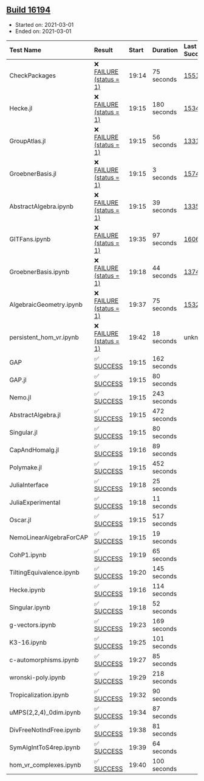 ## [Build 16194](https://oscarci.mathematik.uni-kl.de/job/oscar/16194/)

* Started on: 2021-03-01
* Ended on: 2021-03-01

| Test Name    | Result | Start | Duration | Last Success | First Failure |
|:-------------|:-------|:------|:---------|:-------------|:--------------|
| CheckPackages | ❌ [FAILURE (status = 1)](https://oscarci.mathematik.uni-kl.de/job/oscar/16194/artifact/logs/build-16194/CheckPackages.log) | 19:14 | 75 seconds | [15514](https://oscarci.mathematik.uni-kl.de/job/oscar/15514/) | [15515](https://oscarci.mathematik.uni-kl.de/job/oscar/15515/) |
| Hecke.jl | ❌ [FAILURE (status = 1)](https://oscarci.mathematik.uni-kl.de/job/oscar/16194/artifact/logs/build-16194/Hecke.jl.log) | 19:15 | 180 seconds | [15344](https://oscarci.mathematik.uni-kl.de/job/oscar/15344/) | [15348](https://oscarci.mathematik.uni-kl.de/job/oscar/15348/) |
| GroupAtlas.jl | ❌ [FAILURE (status = 1)](https://oscarci.mathematik.uni-kl.de/job/oscar/16194/artifact/logs/build-16194/GroupAtlas.jl.log) | 19:15 | 56 seconds | [13311](https://oscarci.mathematik.uni-kl.de/job/oscar/13311/) | [13312](https://oscarci.mathematik.uni-kl.de/job/oscar/13312/) |
| GroebnerBasis.jl | ❌ [FAILURE (status = 1)](https://oscarci.mathematik.uni-kl.de/job/oscar/16194/artifact/logs/build-16194/GroebnerBasis.jl.log) | 19:15 | 3 seconds | [15745](https://oscarci.mathematik.uni-kl.de/job/oscar/15745/) | [15746](https://oscarci.mathematik.uni-kl.de/job/oscar/15746/) |
| AbstractAlgebra.ipynb | ❌ [FAILURE (status = 1)](https://oscarci.mathematik.uni-kl.de/job/oscar/16194/artifact/logs/build-16194/AbstractAlgebra.ipynb.log) | 19:15 | 39 seconds | [13355](https://oscarci.mathematik.uni-kl.de/job/oscar/13355/) | [13356](https://oscarci.mathematik.uni-kl.de/job/oscar/13356/) |
| GITFans.ipynb | ❌ [FAILURE (status = 1)](https://oscarci.mathematik.uni-kl.de/job/oscar/16194/artifact/logs/build-16194/GITFans.ipynb.log) | 19:35 | 97 seconds | [16068](https://oscarci.mathematik.uni-kl.de/job/oscar/16068/) | [16069](https://oscarci.mathematik.uni-kl.de/job/oscar/16069/) |
| GroebnerBasis.ipynb | ❌ [FAILURE (status = 1)](https://oscarci.mathematik.uni-kl.de/job/oscar/16194/artifact/logs/build-16194/GroebnerBasis.ipynb.log) | 19:18 | 44 seconds | [13748](https://oscarci.mathematik.uni-kl.de/job/oscar/13748/) | [13749](https://oscarci.mathematik.uni-kl.de/job/oscar/13749/) |
| AlgebraicGeometry.ipynb | ❌ [FAILURE (status = 1)](https://oscarci.mathematik.uni-kl.de/job/oscar/16194/artifact/logs/build-16194/AlgebraicGeometry.ipynb.log) | 19:37 | 75 seconds | [15322](https://oscarci.mathematik.uni-kl.de/job/oscar/15322/) | [15323](https://oscarci.mathematik.uni-kl.de/job/oscar/15323/) |
| persistent_hom_vr.ipynb | ❌ [FAILURE (status = 1)](https://oscarci.mathematik.uni-kl.de/job/oscar/16194/artifact/logs/build-16194/persistent_hom_vr.ipynb.log) | 19:42 | 18 seconds | unknown | unknown |
| GAP | ✅ [SUCCESS](https://oscarci.mathematik.uni-kl.de/job/oscar/16194/artifact/logs/build-16194/GAP.log) | 19:15 | 162 seconds |  |  |
| GAP.jl | ✅ [SUCCESS](https://oscarci.mathematik.uni-kl.de/job/oscar/16194/artifact/logs/build-16194/GAP.jl.log) | 19:15 | 80 seconds |  |  |
| Nemo.jl | ✅ [SUCCESS](https://oscarci.mathematik.uni-kl.de/job/oscar/16194/artifact/logs/build-16194/Nemo.jl.log) | 19:15 | 243 seconds |  |  |
| AbstractAlgebra.jl | ✅ [SUCCESS](https://oscarci.mathematik.uni-kl.de/job/oscar/16194/artifact/logs/build-16194/AbstractAlgebra.jl.log) | 19:15 | 472 seconds |  |  |
| Singular.jl | ✅ [SUCCESS](https://oscarci.mathematik.uni-kl.de/job/oscar/16194/artifact/logs/build-16194/Singular.jl.log) | 19:15 | 80 seconds |  |  |
| CapAndHomalg.jl | ✅ [SUCCESS](https://oscarci.mathematik.uni-kl.de/job/oscar/16194/artifact/logs/build-16194/CapAndHomalg.jl.log) | 19:16 | 89 seconds |  |  |
| Polymake.jl | ✅ [SUCCESS](https://oscarci.mathematik.uni-kl.de/job/oscar/16194/artifact/logs/build-16194/Polymake.jl.log) | 19:15 | 452 seconds |  |  |
| JuliaInterface | ✅ [SUCCESS](https://oscarci.mathematik.uni-kl.de/job/oscar/16194/artifact/logs/build-16194/JuliaInterface.log) | 19:18 | 25 seconds |  |  |
| JuliaExperimental | ✅ [SUCCESS](https://oscarci.mathematik.uni-kl.de/job/oscar/16194/artifact/logs/build-16194/JuliaExperimental.log) | 19:18 | 11 seconds |  |  |
| Oscar.jl | ✅ [SUCCESS](https://oscarci.mathematik.uni-kl.de/job/oscar/16194/artifact/logs/build-16194/Oscar.jl.log) | 19:15 | 517 seconds |  |  |
| NemoLinearAlgebraForCAP | ✅ [SUCCESS](https://oscarci.mathematik.uni-kl.de/job/oscar/16194/artifact/logs/build-16194/NemoLinearAlgebraForCAP.log) | 19:15 | 19 seconds |  |  |
| CohP1.ipynb | ✅ [SUCCESS](https://oscarci.mathematik.uni-kl.de/job/oscar/16194/artifact/logs/build-16194/CohP1.ipynb.log) | 19:19 | 65 seconds |  |  |
| TiltingEquivalence.ipynb | ✅ [SUCCESS](https://oscarci.mathematik.uni-kl.de/job/oscar/16194/artifact/logs/build-16194/TiltingEquivalence.ipynb.log) | 19:20 | 145 seconds |  |  |
| Hecke.ipynb | ✅ [SUCCESS](https://oscarci.mathematik.uni-kl.de/job/oscar/16194/artifact/logs/build-16194/Hecke.ipynb.log) | 19:16 | 114 seconds |  |  |
| Singular.ipynb | ✅ [SUCCESS](https://oscarci.mathematik.uni-kl.de/job/oscar/16194/artifact/logs/build-16194/Singular.ipynb.log) | 19:18 | 52 seconds |  |  |
| g-vectors.ipynb | ✅ [SUCCESS](https://oscarci.mathematik.uni-kl.de/job/oscar/16194/artifact/logs/build-16194/g-vectors.ipynb.log) | 19:23 | 169 seconds |  |  |
| K3-16.ipynb | ✅ [SUCCESS](https://oscarci.mathematik.uni-kl.de/job/oscar/16194/artifact/logs/build-16194/K3-16.ipynb.log) | 19:25 | 101 seconds |  |  |
| c-automorphisms.ipynb | ✅ [SUCCESS](https://oscarci.mathematik.uni-kl.de/job/oscar/16194/artifact/logs/build-16194/c-automorphisms.ipynb.log) | 19:27 | 85 seconds |  |  |
| wronski-poly.ipynb | ✅ [SUCCESS](https://oscarci.mathematik.uni-kl.de/job/oscar/16194/artifact/logs/build-16194/wronski-poly.ipynb.log) | 19:29 | 218 seconds |  |  |
| Tropicalization.ipynb | ✅ [SUCCESS](https://oscarci.mathematik.uni-kl.de/job/oscar/16194/artifact/logs/build-16194/Tropicalization.ipynb.log) | 19:32 | 90 seconds |  |  |
| uMPS(2,2,4)_0dim.ipynb | ✅ [SUCCESS](https://oscarci.mathematik.uni-kl.de/job/oscar/16194/artifact/logs/build-16194/uMPS-2-2-4-_0dim.ipynb.log) | 19:34 | 87 seconds |  |  |
| DivFreeNotIndFree.ipynb | ✅ [SUCCESS](https://oscarci.mathematik.uni-kl.de/job/oscar/16194/artifact/logs/build-16194/DivFreeNotIndFree.ipynb.log) | 19:38 | 81 seconds |  |  |
| SymAlgIntToS4rep.ipynb | ✅ [SUCCESS](https://oscarci.mathematik.uni-kl.de/job/oscar/16194/artifact/logs/build-16194/SymAlgIntToS4rep.ipynb.log) | 19:39 | 64 seconds |  |  |
| hom_vr_complexes.ipynb | ✅ [SUCCESS](https://oscarci.mathematik.uni-kl.de/job/oscar/16194/artifact/logs/build-16194/hom_vr_complexes.ipynb.log) | 19:40 | 100 seconds |  |  |
